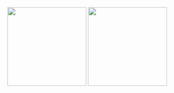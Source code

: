 <img height="180em" src="https://github-readme-stats.vercel.app/api?username=Rezaroux&show_icons=true&theme=dark&count_private=true&include_all_commits"/>
<img height="180em" src="https://github-readme-stats.vercel.app/api/top-langs/?username=rezaroux&show_icons=true&theme=dark&count_private=true&include_all_commits/">
<!--
**Rezaroux/Rezaroux** is a ✨ _special_ ✨ repository because its `README.md` (this file) appears on your GitHub profile.

Here are some ideas to get you started:

- 🔭 I’m currently working on ...
- 🌱 I’m currently learning ...
- 👯 I’m looking to collaborate on ...
- 🤔 I’m looking for help with ...
- 💬 Ask me about ...
- 📫 How to reach me: ...
- 😄 Pronouns: ...
- ⚡ Fun fact: ...
-->
